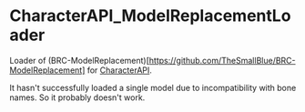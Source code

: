 # CharacterAPI_ModelReplacementLoader

Loader of (BRC-ModelReplacement)[https://github.com/TheSmallBlue/BRC-ModelReplacement] for [CharacterAPI](https://github.com/viliger2/BRC_CharacterAPI).

It hasn't successfully loaded a single model due to incompatibility with bone names. So it probably doesn't work.